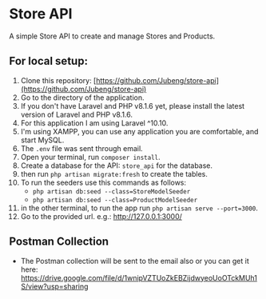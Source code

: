 # Store API

A simple Store API to create and manage Stores and Products.

## For local setup:
1. Clone this repository: [https://github.com/Jubeng/store-api](https://github.com/Jubeng/store-api)
2. Go to the directory of the application.
3. If you don't have Laravel and PHP v8.1.6 yet, please install the latest version of Laravel and PHP v8.1.6.
4. For this application I am using Laravel ^10.10.
5. I'm using XAMPP, you can use any application you are comfortable, and start MySQL.
6. The `.env` file was sent through email.
7. Open your terminal, run `composer install`.
8. Create a database for the API: `store_api` for the database.
9. then run `php artisan migrate:fresh` to create the tables.
10. To run the seeders use this commands as follows: 
    - `php artisan db:seed --class=StoreModelSeeder`
    - `php artisan db:seed --class=ProductModelSeeder`
11. in the other terminal, to run the app run `php artisan serve --port=3000`.
12. Go to the provided url. e.g.: http://127.0.0.1:3000/

## Postman Collection
- The Postman collection will be sent to the email also or you can get it here: https://drive.google.com/file/d/1wnipVZTUoZkEBZijdwyeoUoOTckMUh1S/view?usp=sharing
